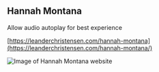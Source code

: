 ## Hannah Montana
Allow audio autoplay for best experience

[https://leanderchristensen.com/hannah-montana](https://leanderchristensen.com/hannah-montana/)

![Image of Hannah Montana website](https://i.imgur.com/p4fXbO5.png)
